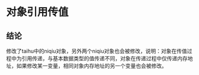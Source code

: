 # 对象引用传值

## 结论

修改了taihu中的niqiu对象，另外两个niqiu对象也会被修改，说明：对象在传值过程中为引用传递，与基本数据类型的值传递不同，对象在传递过程中仅传递内存地址，如果修改某一变量，相同对象内存地址的另一个变量也会被修改。